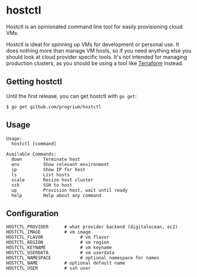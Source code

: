 # hostctl

Hostctl is an opinionated command line tool for easily provisioning cloud VMs.

Hostctl is ideal for spinning up VMs for development or personal use. It does
nothing more than manage VM hosts, so if you need anything else you should look
at cloud provider specific tools. It's not intended for managing production
clusters, as you should be using a tool like [Terraform](https://terraform.io/) instead.

## Getting hostctl

Until the first release, you can get hostctl with `go get`:

    $ go get github.com/progrium/hostctl

## Usage

```
Usage:
  hostctl [command]

Available Commands:
  down        Terminate host
  env         Show relevant environment
  ip          Show IP for host
  ls          List hosts
  scale       Resize host cluster
  ssh         SSH to host
  up          Provision host, wait until ready
  help        Help about any command
```

## Configuration

```
HOSTCTL_PROVIDER      # what provider backend (digitalocean, ec2)
HOSTCTL_IMAGE         # vm image
HOSTCTL_FLAVOR				# vm flavor
HOSTCTL_REGION				# vm region
HOSTCTL_KEYNAME				# vm keyname
HOSTCTL_USERDATA			# vm userdata
HOSTCTL_NAMESPACE			# optional namespace for names
HOSTCTL_NAME          # optional default name
HOSTCTL_USER          # ssh user
```